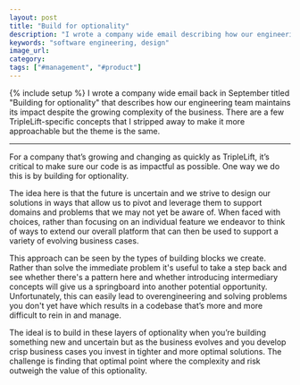 ```yaml
---
layout: post
title: "Build for optionality"
description: "I wrote a company wide email describing how our engineering team thinks about writing code and thought it would be helpful to post a modified version publicly."
keywords: "software engineering, design"
image_url:
category:
tags: ["#management", "#product"]
---
```

{% include setup %}
I wrote a company wide email back in September titled "Building for optionality" that describes how our engineering team maintains its impact despite the growing complexity of the business. There are a few TripleLift-specific concepts that I stripped away to make it more approachable but the theme is the same.

<hr/>

For a company that’s growing and changing as quickly as TripleLift, it’s critical to make sure our code is as impactful as possible. One way we do this is by building for optionality.

The idea here is that the future is uncertain and we strive to design our solutions in ways that allow us to pivot and leverage them to support domains and problems that we may not yet be aware of. When faced with choices, rather than focusing on an individual feature we endeavor to think of ways to extend our overall platform that can then be used to support a variety of evolving business cases.

This approach can be seen by the types of building blocks we create. Rather than solve the immediate problem it's useful to take a step back and see whether there's a pattern here and whether introducing intermediary concepts will give us a springboard into another potential opportunity. Unfortunately, this can easily lead to overengineering and solving problems you don't yet have which results in a codebase that’s more and more difficult to rein in and manage.

The ideal is to build in these layers of optionality when you’re building something new and uncertain but as the business evolves and you develop crisp business cases you invest in tighter and more optimal solutions. The challenge is finding that optimal point where the complexity and risk outweigh the value of this optionality.
